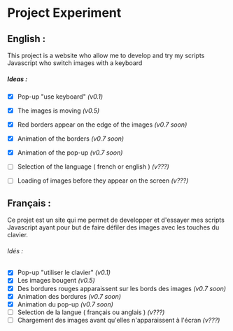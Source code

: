 #  Project Experiment
## English : 
This project is a website who allow me to develop and try my scripts Javascript who switch images with a keyboard

##### Ideas :
- [x] Pop-up "use keyboard" *(v0.1)*
- [x] The images is moving *(v0.5)*
- [x] Red borders appear on the edge of the images *(v0.7 soon)*
- [x] Animation of the borders *(v0.7 soon)*
- [x] Animation of the pop-up *(v0.7 soon)*
- [ ] Selection of the language ( french or english ) *(v???)*
- [ ] Loading of images before they appear on the screen *(v???)*


## Français :
Ce projet est un site qui me permet de developper et d'essayer mes scripts Javascript ayant pour but de faire défiler des images avec les touches du clavier.

###### Idés :
- [x] Pop-up "utiliser le clavier" *(v0.1)*
- [x] Les images bougent *(v0.5)*
- [x] Des bordures rouges apparaissent sur les bords des images *(v0.7 soon)*
- [x] Animation des bordures *(v0.7 soon)*
- [x] Animation du pop-up *(v0.7 soon)*
- [ ] Selection de la langue ( français ou anglais ) *(v???)*
- [ ] Chargement des images avant qu'elles n'apparaissent à l'écran *(v???)*
